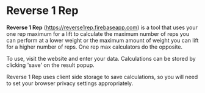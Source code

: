 # Reverse 1 Rep

**Reverse 1 Rep** (https://reverse1rep.firebaseapp.com) is a tool that uses your one rep maximum for a lift to calculate the maximum number of reps you can perform at a lower weight or the maximum amount of weight you can lift for a higher number of reps. One rep max calculators do the opposite. 

To use, visit the website and enter your data. Calculations can be stored by clicking 'save' on the result popup. 

Reverse 1 Rep uses client side storage to save calculations, so you will need to set your browser privacy settings appropriately. 
